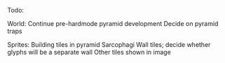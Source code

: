 Todo:

World:
Continue pre-hardmode pyramid development
Decide on pyramid traps

Sprites:
Building tiles in pyramid
Sarcophagi
Wall tiles; decide whether glyphs will be a separate wall
Other tiles shown in image
